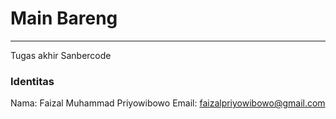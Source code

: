 # Main Bareng
----
Tugas akhir Sanbercode

### Identitas
Nama: Faizal Muhammad Priyowibowo
Email: faizalpriyowibowo@gmail.com
